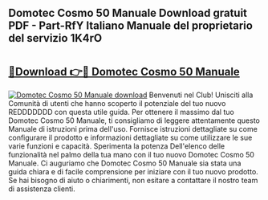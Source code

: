 ## Domotec Cosmo 50 Manuale Download gratuit PDF - Part-RfY Italiano Manuale del proprietario del servizio 1K4rO

# <h2><a href="http://dfae0nm.blite.top/?on=Domotec+Cosmo+50+Manuale">🔗Download 👉🔴 Domotec Cosmo 50 Manuale</a></h2>

[![Domotec Cosmo 50 Manuale download](https://i.imgur.com/lujVjoI.png)](http://dfae0nm.blite.top/?on=Domotec+Cosmo+50+Manuale)
Benvenuti nel Club! Unisciti alla Comunità di utenti che hanno scoperto il potenziale del tuo nuovo REDDDDDDD con questa utile guida. Per ottenere il massimo dal tuo Domotec Cosmo 50 Manuale, ti consigliamo di leggere attentamente questo Manuale di istruzioni prima dell'uso. Fornisce istruzioni dettagliate su come configurare il prodotto e informazioni dettagliate su come utilizzare le sue varie funzioni e capacità. Sperimenta la potenza Dell'elenco delle funzionalità nel palmo della tua mano con il tuo nuovo Domotec Cosmo 50 Manuale. Ci auguriamo che Domotec Cosmo 50 Manuale sia stata una guida chiara e di facile comprensione per iniziare con il tuo nuovo prodotto. Se hai bisogno di aiuto o chiarimenti, non esitare a contattare il nostro team di assistenza clienti.
